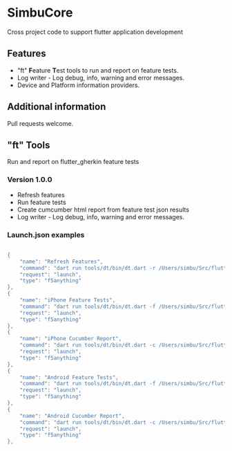 # SimbuCore

Cross project code to support flutter application development

## Features

* "ft" **F**eature **T**est tools to run and report on feature tests.
* Log writer - Log debug, info, warning and error messages.
* Device and Platform information providers.

## Additional information

Pull requests welcome.

## "ft" Tools

Run and report on flutter_gherkin feature tests

### Version 1.0.0

* Refresh features
* Run feature tests
* Create cumcumber html report from feature test json results
* Log writer - Log debug, info, warning and error messages.

### Launch.json examples

```dart

{
    "name": "Refresh Features",
    "command": "dart run tools/dt/bin/dt.dart -r /Users/simbu/Src/flutter/myProjectName", 
    "request": "launch",
    "type": "f5anything"
},
{
    "name": "iPhone Feature Tests",
    "command": "dart run tools/dt/bin/dt.dart -f /Users/simbu/Src/flutter/myProjectName 0A2BDB91-D9C7-4897-94EA-C48A499CCE19", 
    "request": "launch",
    "type": "f5anything"
},
{
    "name": "iPhone Cucumber Report",
    "command": "dart run tools/dt/bin/dt.dart -c /Users/simbu/Src/flutter/myProjectName B7A5F50E-DA94-49D0-913F-698AF846365D", 
    "request": "launch",
    "type": "f5anything"
},
{
    "name": "Android Feature Tests",
    "command": "dart run tools/dt/bin/dt.dart -f /Users/simbu/Src/flutter/myProjectName pixel5", 
    "request": "launch",
    "type": "f5anything"
},
{
    "name": "Android Cucumber Report",
    "command": "dart run tools/dt/bin/dt.dart -c /Users/simbu/Src/flutter/myProjectName pixel5", 
    "request": "launch",
    "type": "f5anything"
},

```
